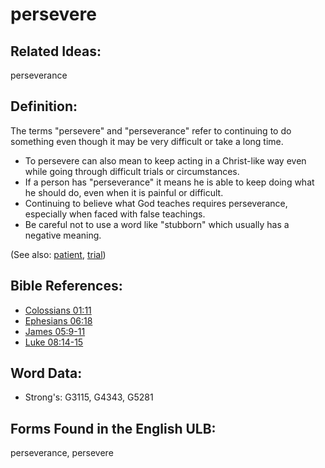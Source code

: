 # persevere

## Related Ideas:

perseverance

## Definition:

The terms "persevere" and "perseverance" refer to continuing to do something even though it may be very difficult or take a long time.

* To persevere can also mean to keep acting in a Christ-like way even while going through difficult trials or circumstances.
* If a person has "perseverance" it means he is able to keep doing what he should do, even when it is painful or difficult.
* Continuing to believe what God teaches requires perseverance, especially when faced with false teachings.
* Be careful not to use a word like "stubborn" which usually has a negative meaning.

(See also: [patient](../other/patient.md), [trial](../other/trial.md))

## Bible References:

* [Colossians 01:11](rc://en/tn/help/col/01/11)
* [Ephesians 06:18](rc://en/tn/help/eph/06/18)
* [James 05:9-11](rc://en/tn/help/jas/05/09)
* [Luke 08:14-15](rc://en/tn/help/luk/08/14)

## Word Data:

* Strong's: G3115, G4343, G5281

## Forms Found in the English ULB:

perseverance, persevere
